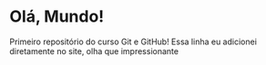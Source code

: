 # Olá, Mundo!
 Primeiro repositório do curso Git e GitHub! 
 Essa linha eu adicionei diretamente no site, olha que impressionante
